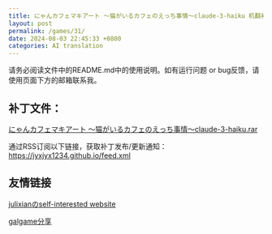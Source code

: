 ```yaml
---
title: にゃんカフェマキアート ～猫がいるカフェのえっち事情～claude-3-haiku 机翻补丁
layout: post
permalink: /games/31/
date: 2024-08-03 22:45:33 +0800
categories: AI translation
---
```



请务必阅读文件中的README.md中的使用说明。如有运行问题 or bug反馈，请使用页面下方的邮箱联系我。

## 补丁文件：

[にゃんカフェマキアート ～猫がいるカフェのえっち事情～claude-3-haiku.rar](../resources/%E3%81%AB%E3%82%83%E3%82%93%E3%82%AB%E3%83%95%E3%82%A7%E3%83%9E%E3%82%AD%E3%82%A2%E3%83%BC%E3%83%88%20%EF%BD%9E%E7%8C%AB%E3%81%8C%E3%81%84%E3%82%8B%E3%82%AB%E3%83%95%E3%82%A7%E3%81%AE%E3%81%88%E3%81%A3%E3%81%A1%E4%BA%8B%E6%83%85%EF%BD%9Eclaude-3-haiku.rar)

 

通过RSS订阅以下链接，获取补丁发布/更新通知：https://jyxjyx1234.github.io/feed.xml

## 友情链接

[julixianのself-interested website](https://julixian-siw.worldsystem.top/) 

[galgame分享](https://t.me/galgpt)